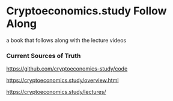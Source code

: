 # Cryptoeconomics.study Follow Along
a book that follows along with the lecture videos

### Current Sources of Truth

https://github.com/cryptoeconomics-study/code

https://cryptoeconomics.study/overview.html

https://cryptoeconomics.study/lectures/

